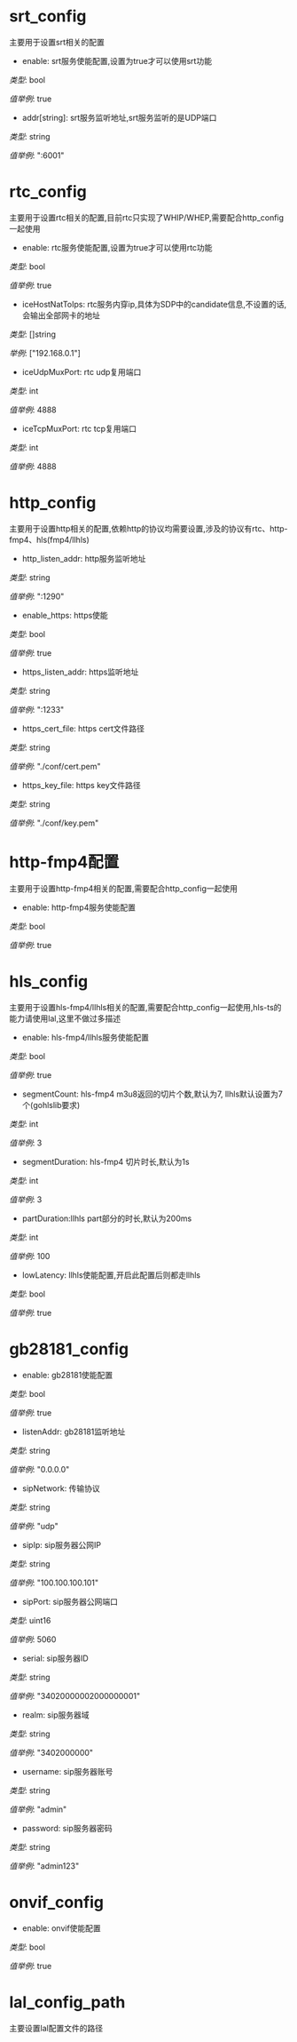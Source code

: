 # srt_config
主要用于设置srt相关的配置
- enable: srt服务使能配置,设置为true才可以使用srt功能

*类型*: bool

*值举例*: true

- addr[string]: srt服务监听地址,srt服务监听的是UDP端口

*类型*: string

*值举例*: ":6001"

# rtc_config
主要用于设置rtc相关的配置,目前rtc只实现了WHIP/WHEP,需要配合http_config一起使用
- enable: rtc服务使能配置,设置为true才可以使用rtc功能

*类型*: bool

*值举例*: true

- iceHostNatToIps: rtc服务内穿ip,具体为SDP中的candidate信息,不设置的话,会输出全部网卡的地址

*类型*: []string

*举例*: ["192.168.0.1"]

- iceUdpMuxPort: rtc udp复用端口

*类型*: int

*值举例*: 4888

- iceTcpMuxPort: rtc tcp复用端口

*类型*: int

*值举例*: 4888

# http_config
主要用于设置http相关的配置,依赖http的协议均需要设置,涉及的协议有rtc、http-fmp4、hls(fmp4/llhls)
- http_listen_addr: http服务监听地址

*类型*: string

*值举例*: ":1290"

- enable_https: https使能

*类型*: bool

*值举例*: true

- https_listen_addr: https监听地址

*类型*: string

*值举例*: ":1233"

- https_cert_file: https cert文件路径

*类型*: string

*值举例*: "./conf/cert.pem"

- https_key_file: https key文件路径

*类型*: string

*值举例*: "./conf/key.pem"

# http-fmp4配置
主要用于设置http-fmp4相关的配置,需要配合http_config一起使用
- enable: http-fmp4服务使能配置

*类型*: bool

*值举例*: true

# hls_config
主要用于设置hls-fmp4/llhls相关的配置,需要配合http_config一起使用,hls-ts的能力请使用lal,这里不做过多描述
- enable: hls-fmp4/llhls服务使能配置

*类型*: bool

*值举例*: true

- segmentCount: hls-fmp4 m3u8返回的切片个数,默认为7, llhls默认设置为7个(gohlslib要求)

*类型*: int

*值举例*: 3

- segmentDuration: hls-fmp4 切片时长,默认为1s

*类型*: int

*值举例*: 3

- partDuration:llhls part部分的时长,默认为200ms

*类型*: int

*值举例*: 100

- lowLatency: llhls使能配置,开启此配置后则都走llhls

*类型*: bool

*值举例*: true

# gb28181_config

- enable: gb28181使能配置

*类型*: bool

*值举例*: true

- listenAddr: gb28181监听地址

*类型*: string

*值举例*: "0.0.0.0"

- sipNetwork: 传输协议
  
*类型*: string

*值举例*: "udp"

- sipIp: sip服务器公网IP
  
*类型*: string

*值举例*: "100.100.100.101"

- sipPort: sip服务器公网端口
  
*类型*: uint16

*值举例*: 5060

- serial: sip服务器ID
  
*类型*: string

*值举例*: "34020000002000000001"

- realm: sip服务器域
  
*类型*: string

*值举例*: "3402000000"

- username: sip服务器账号
  
*类型*: string

*值举例*: "admin"

- password: sip服务器密码
  
*类型*: string

*值举例*: "admin123"

# onvif_config
- enable: onvif使能配置

*类型*: bool

*值举例*: true

# lal_config_path
主要设置lal配置文件的路径
